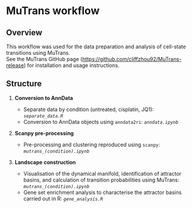 # MuTrans workflow

## Overview

This workflow was used for the data preparation and analysis of cell-state transitions using MuTrans.\
See the MuTrans GitHub page (https://github.com/cliffzhou92/MuTrans-release) for installation and usage instructions.

## Structure

1. **Conversion to AnnData** 
   - Separate data by condition (untreated, cisplatin, JQ1): *`separate_data.R`*
   - Conversion to AnnData objects using `anndata2ri`: *`anndata.ipynb`*

2. **Scanpy pre-processing**
   - Pre-processing and clustering reproduced using `scanpy`: *`mutrans_(condition).ipynb`*

3. **Landscape construction**
   - Visualisation of the dynamical manifold, identification of attractor basins, and calculation of transition probabilities using MuTrans: *`mutrans_(condition).ipynb`*
   - Gene set enrichment analysis to characterise the attractor basins carried out in R: *`gene_analysis.R`*
